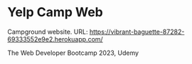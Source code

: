 # Yelp Camp Web

Campground website. URL: https://vibrant-baguette-87282-69333552e9e2.herokuapp.com/

The Web Developer Bootcamp 2023, Udemy

